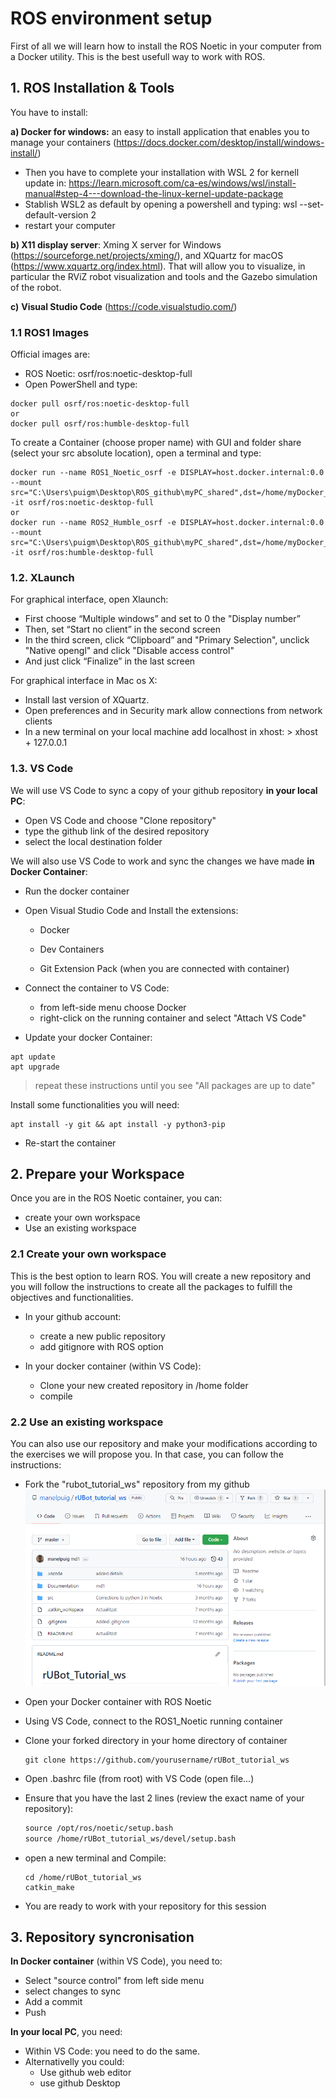 # **ROS environment setup**

First of all we will learn how to install the ROS Noetic in your computer from a Docker utility. This is the best usefull way to work with ROS.


## **1. ROS Installation & Tools**

You have to install:

**a) Docker for windows:** an easy to install application that enables you to manage your containers (https://docs.docker.com/desktop/install/windows-install/)

* Then you have to complete your installation with WSL 2 for kernell update in: https://learn.microsoft.com/ca-es/windows/wsl/install-manual#step-4---download-the-linux-kernel-update-package
* Stablish WSL2 as default by opening a powershell and typing: wsl --set-default-version 2
* restart your computer

**b) X11 display server**: Xming X server for Windows (https://sourceforge.net/projects/xming/), and XQuartz for macOS (https://www.xquartz.org/index.html). That will allow you to visualize, in particular the RViZ robot visualization and tools and the Gazebo simulation of the robot.

**c)** **Visual Studio Code** (https://code.visualstudio.com/)

### **1.1 ROS1 Images**

Official images are:

- ROS Noetic: osrf/ros:noetic-desktop-full
- Open PowerShell and type:

```shell
docker pull osrf/ros:noetic-desktop-full
or
docker pull osrf/ros:humble-desktop-full
```

To create a Container (choose proper name) with GUI and folder share (select your src absolute location), open a terminal and type:

```shell
docker run --name ROS1_Noetic_osrf -e DISPLAY=host.docker.internal:0.0 --mount src="C:\Users\puigm\Desktop\ROS_github\myPC_shared",dst=/home/myDocker_shared,type=bind -it osrf/ros:noetic-desktop-full
or
docker run --name ROS2_Humble_osrf -e DISPLAY=host.docker.internal:0.0 --mount src="C:\Users\puigm\Desktop\ROS_github\myPC_shared",dst=/home/myDocker_shared,type=bind -it osrf/ros:humble-desktop-full
```

### **1.2. XLaunch**

For graphical interface, open Xlaunch:

- First choose “Multiple windows” and set to 0 the "Display number”
- Then, set “Start no client” in the second screen
- In the third screen, click “Clipboard” and "Primary Selection", unclick "Native opengl" and click "Disable access control"
- And just click “Finalize” in the last screen

For graphical interface in Mac os X:
 - Install last version of XQuartz.
 - Open preferences and in Security mark allow connections from network clients
 - In a new terminal on your local machine add localhost in xhost: > xhost + 127.0.0.1

### **1.3. VS Code**

We will use VS Code to sync a copy of your github repository **in your local PC**:

- Open VS Code and choose "Clone repository"
- type the github link of the desired repository
- select the local destination folder

We will also use VS Code to work and sync the changes we have made **in Docker Container**:

- Run the docker container
- Open Visual Studio Code and Install the extensions:

    - Docker

    - Dev Containers

    - Git Extension Pack (when you are connected with container)

- Connect the container to VS Code:
    - from left-side menu choose Docker
    - right-click on the running container and select "Attach VS Code"
- Update your docker Container:
```shell
apt update
apt upgrade
```

> repeat these instructions until you see "All packages are up to date"

Install some functionalities you will need:

```shell
apt install -y git && apt install -y python3-pip
```
- Re-start the container
## **2. Prepare your Workspace**

Once you are in the ROS Noetic container, you can:

- create your own workspace
- Use an existing workspace

### **2.1 Create your own workspace**

This is the best option to learn ROS. You will create a new repository and you will follow the instructions to create all the packages to fulfill the objectives and functionalities.

- In your github account:
    - create a new public repository
    - add gitignore with ROS option

- In your docker container (within VS Code):
    - Clone your new created repository in /home folder
    - compile 

### **2.2 Use an existing workspace**

You can also use our repository and make your modifications according to the exercises we will propose you.
In that case, you can follow the instructions:

- Fork the "rubot_tutorial_ws" repository from my github
  ![](./Images/1_fork.png)
- Open your Docker container with ROS Noetic
- Using VS Code, connect to the ROS1_Noetic running container
- Clone your forked directory in your home directory of container

  ```shell
  git clone https://github.com/yourusername/rUBot_tutorial_ws
  ```
- Open .bashrc file (from root) with VS Code (open file...)
- Ensure that you have the last 2 lines (review the exact name of your repository):

  ```xml
  source /opt/ros/noetic/setup.bash
  source /home/rUBot_tutorial_ws/devel/setup.bash
  ```
- open a new terminal and Compile:

  ```shell
  cd /home/rUBot_tutorial_ws
  catkin_make
  ```
- You are ready to work with your repository for this session

## **3. Repository syncronisation**

**In Docker container** (within VS Code), you need to:

- Select "source control" from left side menu
- select changes to sync
- Add a commit
- Push

**In your local PC**, you need:
- Within VS Code: you need to do the same.
- Alternativelly you could:
    - Use github web editor
    - use github Desktop
